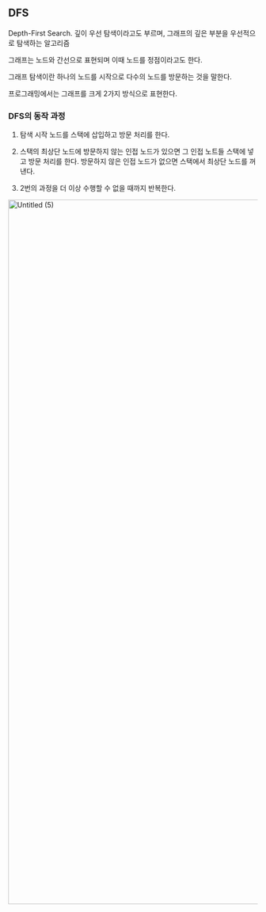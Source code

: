 ## DFS

Depth-First Search. 깊이 우선 탐색이라고도 부르며, 그래프의 깊은 부분을 우선적으로 탐색하는 알고리즘

그래프는 노드와 간선으로 표현되며 이때 노드를 정점이라고도 한다.

그래프 탐색이란 하나의 노드를 시작으로 다수의 노드를 방문하는 것을 말한다.

프로그래밍에서는 그래프를 크게 2가지 방식으로 표현한다.

### DFS의 동작 과정

1. 탐색 시작 노드를 스택에 삽입하고 방문 처리를 한다.

2. 스택의 최상단 노드에 방문하지 않는 인접 노드가 있으면 그 인접 노트들 스택에 넣고 방문 처리를 한다. 방문하지 않은 인접 노드가 없으면 스택에서 최상단 노드를 꺼낸다.
 
3. 2번의 과정을 더 이상 수행할 수 없을 때까지 반복한다.


<p align="left">
 <img width="1424" alt="Untitled (5)" src="https://user-images.githubusercontent.com/102349522/210205057-d9f989b5-a105-4ec9-922b-cc16698a0829.png">
</p>
